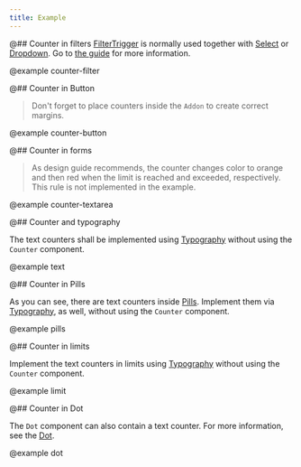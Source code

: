 ```yaml
---
title: Example
---
```


@## Counter in filters
[FilterTrigger](/components/filter-trigger/) is normally used together with [Select](/components/select/) or [Dropdown](/components/dropdown/). Go to [the guide](/components/filter-trigger/) for more information.

@example counter-filter

@## Counter in Button

> Don't forget to place counters inside the `Addon` to create correct margins.

@example counter-button

@## Counter in forms

> As design guide recommends, the counter changes color to orange and then red when the limit is reached and exceeded, respectively. This rule is not implemented in the example.

@example counter-textarea

@## Counter and typography

The text counters shall be implemented using [Typography](/style/typography) without using the `Counter` component.

@example text

@## Counter in Pills

As you can see, there are text counters inside [Pills](/components/pills/). Implement them via [Typography](/style/typography), as well, without using the `Counter` component.

@example pills

@## Counter in limits

Implement the text counters in limits using [Typography](/style/typography) without using the `Counter` component.

@example limit

@## Counter in Dot

The `Dot` component can also contain a text counter. For more information, see the [Dot](/components/dot/).

@example dot
